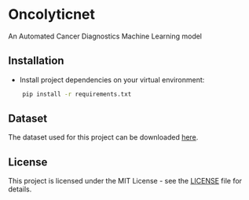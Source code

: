 # Oncolyticnet

An Automated Cancer Diagnostics Machine Learning model 

## Installation

- Install project dependencies on your virtual environment:

```sh
    pip install -r requirements.txt
```

## Dataset

The dataset used for this project can be downloaded [here](https://www.kaggle.com/datasets/obulisainaren/multi-cancer/data).

## License

This project is licensed under the MIT License - see the [LICENSE](LICENSE) file for details.
